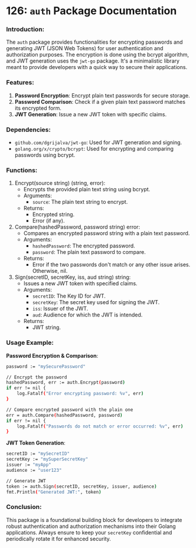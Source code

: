 # 126: `auth` Package Documentation

### Introduction:

The `auth` package provides functionalities for encrypting passwords and generating JWT (JSON Web Tokens) for user authentication and authorization purposes. The encryption is done using the bcrypt algorithm, and JWT generation uses the `jwt-go` package. It's a minimalistic library meant to provide developers with a quick way to secure their applications.

### Features:

1. **Password Encryption**: Encrypt plain text passwords for secure storage.
2. **Password Comparison**: Check if a given plain text password matches its encrypted form.
3. **JWT Generation**: Issue a new JWT token with specific claims.

### Dependencies:

- `github.com/dgrijalva/jwt-go`: Used for JWT generation and signing.
- `golang.org/x/crypto/bcrypt`: Used for encrypting and comparing passwords using bcrypt.

### Functions:

1. Encrypt(source string) (string, error):
   - Encrypts the provided plain text string using bcrypt.
   - Arguments:
     - `source`: The plain text string to encrypt.
   - Returns:
     - Encrypted string.
     - Error (if any).
2. Compare(hashedPassword, password string) error:
   - Compares an encrypted password string with a plain text password.
   - Arguments:
     - `hashedPassword`: The encrypted password.
     - `password`: The plain text password to compare.
   - Returns:
     - Error if the two passwords don't match or any other issue arises. Otherwise, nil.
3. Sign(secretID, secretKey, iss, aud string) string:
   - Issues a new JWT token with specified claims.
   - Arguments:
     - `secretID`: The Key ID for JWT.
     - `secretKey`: The secret key used for signing the JWT.
     - `iss`: Issuer of the JWT.
     - `aud`: Audience for which the JWT is intended.
   - Returns:
     - JWT string.

### Usage Example:

**Password Encryption & Comparison**:

```bash
password := "mySecurePassword"

// Encrypt the password
hashedPassword, err := auth.Encrypt(password)
if err != nil {
    log.Fatalf("Error encrypting password: %v", err)
}

// Compare encrypted password with the plain one
err = auth.Compare(hashedPassword, password)
if err != nil {
    log.Fatalf("Passwords do not match or error occurred: %v", err)
}
```

**JWT Token Generation**:

```bash
secretID := "mySecretID"
secretKey := "mySuperSecretKey"
issuer := "myApp"
audience := "user123"

// Generate JWT
token := auth.Sign(secretID, secretKey, issuer, audience)
fmt.Println("Generated JWT:", token)
```

### Conclusion:

This package is a foundational building block for developers to integrate robust authentication and authorization mechanisms into their Golang applications. Always ensure to keep your `secretKey` confidential and periodically rotate it for enhanced security.





